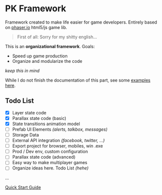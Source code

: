 # PK Framework
Framework created to make life easier for game developers. 
Entirely based on [phaser.io](http://phaser.i/o) html5/js game lib.

>First of all: Sorry for my shitty english...

This is an **organizational framework**. Goals:

- Speed up game production
- Organize and modularize the code

*keep this in mind*

While I do not finish the documentation of this part, see some [examples here](https://github.com/pe77/pkframework-examples).

Todo List
---------
- [x] Layer state code 
- [x] Parallax state code (basic)
- [x] State transitions animation model
- [ ] Prefab UI Elements *(alerts, talkbox, messages)*
- [ ] Storage Data
- [ ] External API integration *(facebook, twitter, ...)*
- [ ] Export project for browser, mobiles, win .exe
- [ ] Prod / Dev env, custom configuration
- [ ] Parallax state code (advanced)
- [ ] Easy way to make multiplayer games
- [ ] Organize ideas here. Todo List *(hehe)*

...

[Quick Start Guide](https://github.com/pe77/pkframework/wiki)

